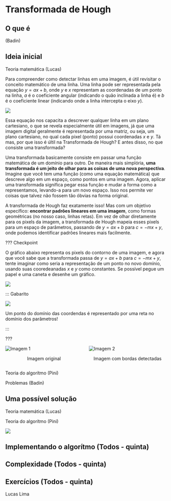 Transformada de Hough
======

O que é
---------
(Badin)


Ideia inicial
---------
Teoria matemática (Lucas)

Para compreender como detectar linhas em uma imagem, é útil revisitar o conceito matemático de uma linha. Uma linha pode ser representada pela equação $y=ax+b$, onde $y$ e $x$ representam as coordenadas de um ponto na linha, $a$ é o coeficiente angular (indicando o quão inclinada a linha é) e $b$ é o coeficiente linear (indicando onde a linha intercepta o eixo $y$).

![](equacao-grau1.webp)

Essa equação nos capacita a descrever qualquer linha em um plano cartesiano, o que se revela especialmente útil em imagens, já que uma imagem digital geralmente é representada por uma matriz, ou seja, um plano cartesiano, no qual cada pixel (ponto) possui coordenadas $x$ e $y$. Tá mas, por que isso é últil na Transformada de Hough?  E antes disso, no que consiste uma transformada? 

Uma transformada basicamente consiste em passar uma função matemática de um domínio para outro. De maneira mais simplória, **uma transformada é um jeito de olhar para as coisas de uma nova perspectiva**. Imagine que você tem uma função (como uma equação matemática) que descreve algo em um espaço, como pontos em uma imagem. Agora, aplicar uma transformada significa pegar essa função e mudar a forma como a representamos, levando-a para um novo espaço. Isso nos permite ver coisas que talvez não fossem tão óbvias na forma original.

A transformada de Hough faz exatamente isso! Mas com um objetivo específico: **encontrar padrões lineares em uma imagem**, como formas geométricas (no nosso caso, linhas retas). Em vez de olhar diretamente para os pixels da imagem, a transformada de Hough mapeia esses pixels para um espaço de parâmetros, passando de $y=ax+b$ para $c=-mx+y$, onde podemos identificar padrões lineares mais facilmente.

??? Checkpoint

O gráfico abaixo representa os pixels do contorno de uma imagem, e agora que você sabe que a transformada passa de $y=ax+b$ para $c=-mx+y$, tente imaginar como seria a representação de um ponto no novo domínio, usando suas cooredeanadas $x$ e $y$ como constantes. Se possível pegue um papel e uma caneta e desenhe um gráfico.

![](graficos/1.png)

::: Gabarito

![](graficos/2.png)

Um ponto do domínio das coordendas é representado por uma reta no domínio dos parâmetros!

:::

???


<div style="display: flex; justify-content: space-between;">
    <div style="width: 48%;">
        <img src="road.jpeg" alt="Imagem 1">
        <p style="display: flex; justify-content: center;">Imagem original</p>
    </div>
    <div style="width: 48%;">
        <img src="road-borders.png" alt="Imagem 2">
        <p style="display: flex; justify-content: center;">Imagem com bordas detectadas</p>
    </div>
</div>



Teoria do algorítmo (Pini)

Problemas (Badin)


Uma possível solução
---------
Teoria matemática (Lucas)

Teoria do algorítmo (Pini)

![](logo.png) 

Implementando o algorítmo (Todos - quinta)
---------


Complexidade  (Todos - quinta)
---------


Exercícios  (Todos - quinta)
---------
Lucas Lima